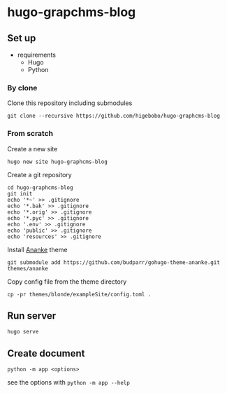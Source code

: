 # hugo-grapchms-blog

## Set up

* requirements
    * Hugo
    * Python

### By clone

Clone this repository including submodules

```shell
git clone --recursive https://github.com/higebobo/hugo-graphcms-blog
```

### From scratch

Create a new site

```shell
hugo new site hugo-graphcms-blog
```

Create a git repository

```shell
cd hugo-graphcms-blog
git init
echo '*~' >> .gitignore
echo '*.bak' >> .gitignore
echo '*.orig' >> .gitignore
echo '*.pyc' >> .gitignore
echo '.env' >> .gitignore
echo 'public' >> .gitignore
echo 'resources' >> .gitignore
```

Install [Ananke](https://github.com/theNewDynamic/gohugo-theme-ananke) theme

```shell
git submodule add https://github.com/budparr/gohugo-theme-ananke.git themes/ananke
```

Copy config file from the theme directory

```shell
cp -pr themes/blonde/exampleSite/config.toml .
```

## Run server

```shell
hugo serve
```

## Create document

```shell
python -m app <options>
```

see the options with `python -m app --help`
